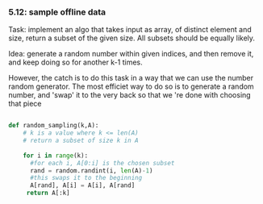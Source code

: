 ### 5.12: sample offline data

Task: implement an algo that takes input as array, of distinct element and size, return a subset of the given size. All subsets should be equally likely. 

Idea: generate a random number within given indices, and then remove it, and keep doing so for another k-1 times.

 However, the catch is to do this task in a way that we can use the number random generator. The most efficiet way to do so is to generate a random number, and 'swap' it to the very back so that we 're done with choosing that piece



```python

def random_sampling(k,A):
  	# k is a value where k <= len(A)
    # return a subset of size k in A
    
    for i in range(k):
      #for each i, A[0:i] is the chosen subset
      rand = random.randint(i, len(A)-1)
      #this swaps it to the beginning
      A[rand], A[i] = A[i], A[rand]
     return A[:k]


```

